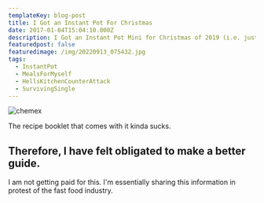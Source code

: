 ```yaml
---
templateKey: blog-post
title: I Got an Instant Pot For Christmas
date: 2017-01-04T15:04:10.000Z
description: I Got an Instant Pot Mini for Christmas of 2019 (i.e. just before Covid era)
featuredpost: false
featuredimage: /img/20220913_075432.jpg
tags:
  - InstantPot
  - MealsForMyself
  - HellsKitchenCounterAttack
  - SurvivingSingle
---
```

![chemex](/img/20220913_075432.jpg)

The recipe booklet that comes with it kinda sucks.

## Therefore, I have felt obligated to make a better guide.

I am not getting paid for this. I'm essentially sharing this information in protest of the fast food industry.